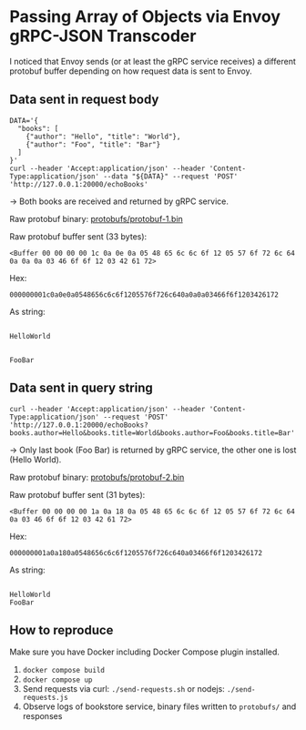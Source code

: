 # Passing Array of Objects via Envoy gRPC-JSON Transcoder

I noticed that Envoy sends (or at least the gRPC service receives) a different protobuf buffer depending on how request data is sent to Envoy.

## Data sent in request body

```shell
DATA='{
  "books": [
    {"author": "Hello", "title": "World"},
    {"author": "Foo", "title": "Bar"}
  ]
}'
curl --header 'Accept:application/json' --header 'Content-Type:application/json' --data "${DATA}" --request 'POST' 'http://127.0.0.1:20000/echoBooks'
```

-> Both books are received and returned by gRPC service.

Raw protobuf binary: [protobufs/protobuf-1.bin](protobufs/protobuf-1.bin)

Raw protobuf buffer sent (33 bytes):
```text
<Buffer 00 00 00 00 1c 0a 0e 0a 05 48 65 6c 6c 6f 12 05 57 6f 72 6c 64 0a 0a 0a 03 46 6f 6f 12 03 42 61 72>
```

Hex:
```text
000000001c0a0e0a0548656c6c6f1205576f726c640a0a0a03466f6f1203426172
```

As string:
```text

HelloWorld


FooBar
```

## Data sent in query string

```shell
curl --header 'Accept:application/json' --header 'Content-Type:application/json' --request 'POST' 'http://127.0.0.1:20000/echoBooks?books.author=Hello&books.title=World&books.author=Foo&books.title=Bar'
```

-> Only last book (Foo Bar) is returned by gRPC service, the other one is lost (Hello World).

Raw protobuf binary: [protobufs/protobuf-2.bin](protobufs/protobuf-2.bin)

Raw protobuf buffer sent (31 bytes):
```text
<Buffer 00 00 00 00 1a 0a 18 0a 05 48 65 6c 6c 6f 12 05 57 6f 72 6c 64 0a 03 46 6f 6f 12 03 42 61 72>
```

Hex:
```text
000000001a0a180a0548656c6c6f1205576f726c640a03466f6f1203426172
```

As string:
```text

HelloWorld
FooBar
```

## How to reproduce

Make sure you have Docker including Docker Compose plugin installed.

1. `docker compose build`
2. `docker compose up`
3. Send requests via curl: `./send-requests.sh` or nodejs: `./send-requests.js`
4. Observe logs of bookstore service, binary files written to `protobufs/` and responses